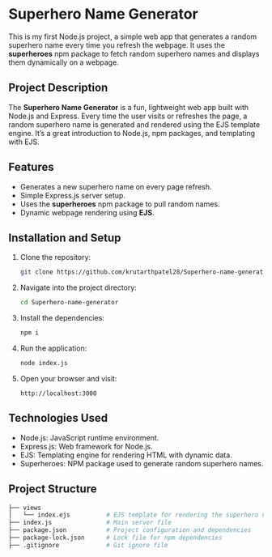 # Superhero Name Generator

This is my first Node.js project, a simple web app that generates a random superhero name every time you refresh the webpage. It uses the **superheroes** npm package to fetch random superhero names and displays them dynamically on a webpage.

## Project Description

The **Superhero Name Generator** is a fun, lightweight web app built with Node.js and Express. Every time the user visits or refreshes the page, a random superhero name is generated and rendered using the EJS template engine. It’s a great introduction to Node.js, npm packages, and templating with EJS.

## Features

- Generates a new superhero name on every page refresh.
- Simple Express.js server setup.
- Uses the **superheroes** npm package to pull random names.
- Dynamic webpage rendering using **EJS**.

## Installation and Setup

1. Clone the repository:
   ```bash
   git clone https://github.com/krutarthpatel28/Superhero-name-generator.git
2. Navigate into the project directory:
   ```bash
   cd Superhero-name-generator
3. Install the dependencies:
   ```bash
   npm i
4. Run the application:
   ```bash
   node index.js
5. Open your browser and visit:
   ```browser url
   http://localhost:3000
   
## Technologies Used

- Node.js: JavaScript runtime environment.
- Express.js: Web framework for Node.js.
- EJS: Templating engine for rendering HTML with dynamic data.
- Superheroes: NPM package used to generate random superhero names.

## Project Structure
```bash
├── views
│   └── index.ejs          # EJS template for rendering the superhero name
├── index.js               # Main server file
├── package.json           # Project configuration and dependencies
├── package-lock.json      # Lock file for npm dependencies
├── .gitignore             # Git ignore file


